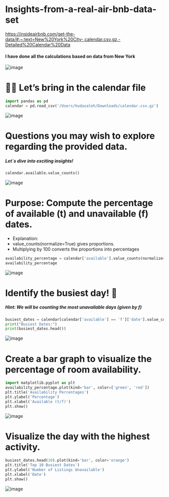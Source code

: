 # Insights-from-a-real-air-bnb-data-set
https://insideairbnb.com/get-the-data/#:~:text=New%20York%20City-,calendar.csv.gz,-Detailed%20Calendar%20Data 
#### I have done all the calculations based on data from New York
![image](https://github.com/user-attachments/assets/c681a4b0-2b57-4900-a73e-f2fc106dfb64)

# 🧑‍💻 Let’s bring in the calendar file
```python
import pandas as pd
calendar = pd.read_csv('/Users/hudasaleh/Downloads/calendar.csv.gz')
```
![image](https://github.com/user-attachments/assets/73ba9bde-0aa9-41e1-954b-09766bb81711)

# Questions you may wish to explore regarding the provided data.
##### Let`s dive into exciting insights!

```python
calendar.available.value_counts()
```
![image](https://github.com/user-attachments/assets/a55fbdaf-14f4-4b1b-aa07-a900f4f92ae3)

# Purpose: Compute the percentage of available (t) and unavailable (f) dates.

* Explanation:
* value_counts(normalize=True) gives proportions.
* Multiplying by 100 converts the proportions into percentages

```python
availability_percentage = calendar['available'].value_counts(normalize=True) * 100
availability_percentage
```
![image](https://github.com/user-attachments/assets/0813d6ad-3915-417c-9cb6-bd319e22d2d8)

# Identify the busiest day! 🚩
##### Hint: We will be counting the most unavailable days (given by f)
```python
busiest_dates = calendar[calendar['available'] == 'f']['date'].value_counts()
print("Busiest Dates:")
print(busiest_dates.head())
```
![image](https://github.com/user-attachments/assets/3ef9cf70-c3e7-4f5e-8c2d-8d8ccc8bda67)

# Create a bar graph to visualize the percentage of room availability.
```python
import matplotlib.pyplot as plt
availability_percentage.plot(kind='bar', color=['green', 'red'])
plt.title('Availability Percentages')
plt.ylabel('Percentage')
plt.xlabel('Available (t/f)')
plt.show()
```
![image](https://github.com/user-attachments/assets/d210d397-cdb6-4e96-b038-006d998ee765)

# Visualize the day with the highest activity.
``` python
busiest_dates.head(10).plot(kind='bar', color='orange')
plt.title('Top 10 Busiest Dates')
plt.ylabel('Number of Listings Unavailable')
plt.xlabel('Date')
plt.show()
```
![image](https://github.com/user-attachments/assets/d933442f-deda-4da1-994d-c594b76c0ed7)






















